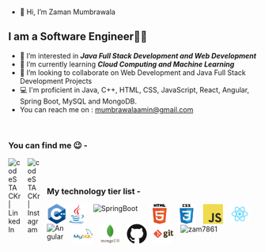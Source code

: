

<br>

- 👋 Hi, I’m Zaman Mumbrawala
 ## I am a Software Engineer👨‍💻
- 🔭 I’m interested in ***Java Full Stack Development and Web Development***
- 🌱 I’m currently learning ***Cloud Computing and Machine Learning***
- 👯 I’m looking to collaborate on Web Development and Java Full Stack Development Projects
- 💻 I'm proficient in Java, C++, HTML, CSS, JavaScript, React, Angular, Spring Boot, MySQL and MongoDB.
- You can reach me on : mumbrawalaamin@gmail.com
<br>

### You can find me 😉 -


[<img align="left" alt="codeSTACKr | LinkedIn" width="25em" src="https://cdn.jsdelivr.net/npm/simple-icons@v3/icons/linkedin.svg" style="margin-right: 1em"/>][linkedin]
[<img align="left" alt="codeSTACKr | Instagram" width="25em" src="https://cdn.jsdelivr.net/npm/simple-icons@v3/icons/instagram.svg" style="margin-right: 1em"/>][instagram]

<br>
<br>

### My technology tier list -

<img align="left" alt="C++" width="40em" src="https://raw.githubusercontent.com/devicons/devicon/master/icons/cplusplus/cplusplus-original.svg" />
<img align="left" alt="Java" width="40em" src="https://raw.githubusercontent.com/devicons/devicon/master/icons/java/java-original.svg" style="margin-right: 1em" />
<img align="left" alt="SpringBoot" width="100em" src="https://upload.wikimedia.org/wikipedia/commons/4/44/Spring_Framework_Logo_2018.svg" style="margin-right: 1em" />
<img align="left" alt="HTML5" width="40em" src="https://raw.githubusercontent.com/github/explore/80688e429a7d4ef2fca1e82350fe8e3517d3494d/topics/html/html.png" style="margin-right: 1em" />
<img align="left" alt="CSS3" width="40em" src="https://raw.githubusercontent.com/github/explore/80688e429a7d4ef2fca1e82350fe8e3517d3494d/topics/css/css.png" style="margin-right: 1em" />
<img align="left" alt="JavaScript" width="40em" src="https://raw.githubusercontent.com/github/explore/80688e429a7d4ef2fca1e82350fe8e3517d3494d/topics/javascript/javascript.png" style="margin-right: 1em"/>
<img align="left" alt="React" width="40em" src="https://raw.githubusercontent.com/github/explore/80688e429a7d4ef2fca1e82350fe8e3517d3494d/topics/react/react.png" style="margin-right: 1em"/>
<img align="left" alt="Angular" width="40em" src="https://upload.wikimedia.org/wikipedia/commons/c/cf/Angular_full_color_logo.svg" style="margin-right: 1em"/>
<img align="left" alt="SQL" width="40em" src="https://raw.githubusercontent.com/devicons/devicon/master/icons/mysql/mysql-original-wordmark.svg" style="margin-right: 1em; margin-top: 0.5rm" />
<img align="left" alt="MongoDB" width="40em" src="https://raw.githubusercontent.com/devicons/devicon/master/icons/mongodb/mongodb-original-wordmark.svg" style="margin-right: 1em; margin-top: 0.5rm" />
<img align="left" alt="GitHub" width="40em" src="https://raw.githubusercontent.com/github/explore/78df643247d429f6cc873026c0622819ad797942/topics/github/github.png" style="margin-right: 1em"/>
<img align="left" alt="Git" width="40em" src="https://raw.githubusercontent.com/github/explore/80688e429a7d4ef2fca1e82350fe8e3517d3494d/topics/git/git.png" style="margin-right: 1em" />

<br>
<br>
<img align="center" src="https://github-readme-stats.vercel.app/api?username=zam7861&show_icons=true&locale=en" alt="zam7861" /></p>

<br>
<br>
<br>
<br>


<br>
<br>

[instagram]: https://www.instagram.com/zaman_6781/
[linkedin]: https://www.linkedin.com/in/zaman-mumbrawala-22229518a/
  





<!---
zam7861/zam7861 is a ✨ special ✨ repository because its `README.md` (this file) appears on your GitHub profile.
You can click the Preview link to take a look at your changes.
--->
